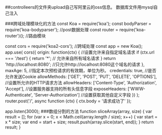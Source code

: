 ##controlleers的文件夹upload自己写阿里云的oss信息。
数据库文件用mysql自己注入




###跨域处理模块化的方法
const Koa = require('koa');
const bodyParser = require('koa-bodyparser'); //post数据处理
const router = require('koa-router')(); //路由模块

const cors = require('koa2-cors'); //跨域处理
const app = new Koa();
app.use(
    cors({
        origin: function(ctx) { //设置允许来自指定域名请求
            if (ctx.url === '/test') {
                return '*'; // 允许来自所有域名请求
            }
            return 'http://localhost:8080'; //只允许http://localhost:8080这个域名的请求
        },
        maxAge: 5, //指定本次预检请求的有效期，单位为秒。
        credentials: true, //是否允许发送Cookie
        allowMethods: ['GET', 'POST', 'PUT', 'DELETE', 'OPTIONS'], //设置所允许的HTTP请求方法
        allowHeaders: ['Content-Type', 'Authorization', 'Accept'], //设置服务器支持的所有头信息字段
        exposeHeaders: ['WWW-Authenticate', 'Server-Authorization'] //设置获取其他自定义字段
    })
);
router.post('/', async function (ctx) {
    ctx.body = '请求成功了'
});

app.listen(3000);
###数组分割的方法
function sliceArray(array, size) {
    var result = [];
    for (var x = 0; x < Math.ceil(array.length / size); x++) {
        var start = x * size;
        var end = start + size;
        result.push(array.slice(start, end));
    }
    return result;
}
